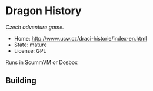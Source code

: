 # Dragon History

_Czech adventure game._

- Home: http://www.ucw.cz/draci-historie/index-en.html
- State: mature
- License: GPL

Runs in ScummVM or Dosbox

## Building



